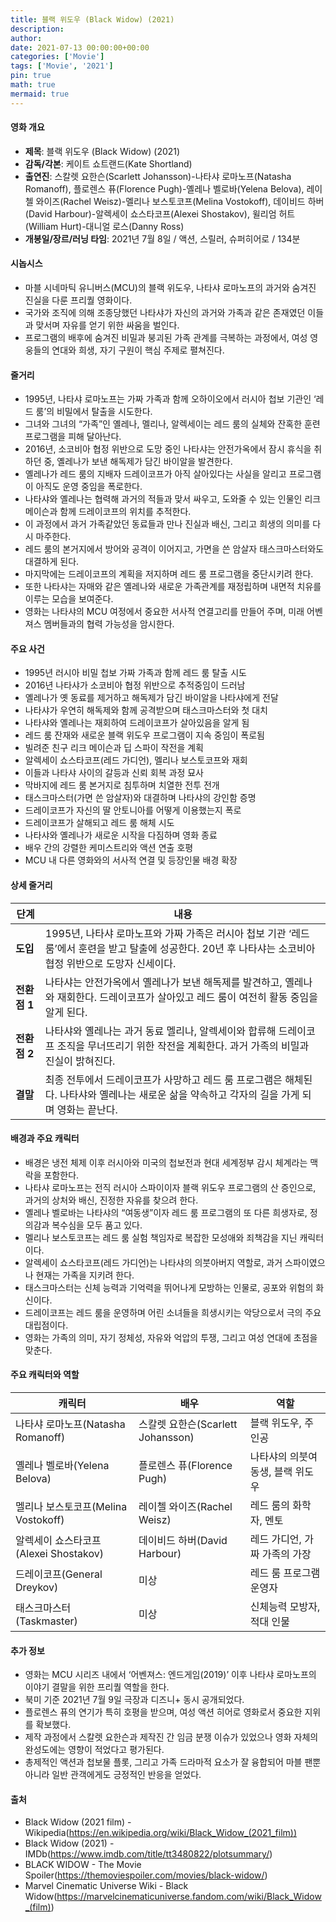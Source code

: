 ```yaml
---
title: 블랙 위도우 (Black Widow) (2021)
description: 
author: 
date: 2021-07-13 00:00:00+00:00
categories: ['Movie']
tags: ['Movie', '2021']
pin: true
math: true
mermaid: true
---
```

#### 영화 개요

- **제목**: 블랙 위도우 (Black Widow) (2021)  
- **감독/각본**: 케이트 쇼트랜드(Kate Shortland)  
- **출연진**: 스칼렛 요한슨(Scarlett Johansson)-나타샤 로마노프(Natasha Romanoff), 플로렌스 퓨(Florence Pugh)-옐레나 벨로바(Yelena Belova), 레이첼 와이즈(Rachel Weisz)-멜리나 보스토코프(Melina Vostokoff), 데이비드 하버(David Harbour)-알렉세이 쇼스타코프(Alexei Shostakov), 윌리엄 허트(William Hurt)-대니얼 로스(Danny Ross)  
- **개봉일/장르/러닝 타임**: 2021년 7월 8일 / 액션, 스릴러, 슈퍼히어로 / 134분  

#### 시놉시스

- 마블 시네마틱 유니버스(MCU)의 블랙 위도우, 나타샤 로마노프의 과거와 숨겨진 진실을 다룬 프리퀄 영화이다.  
- 국가와 조직에 의해 조종당했던 나타샤가 자신의 과거와 가족과 같은 존재였던 이들과 맞서며 자유를 얻기 위한 싸움을 벌인다.  
- 프로그램의 배후에 숨겨진 비밀과 붕괴된 가족 관계를 극복하는 과정에서, 여성 영웅들의 연대와 희생, 자기 구원이 핵심 주제로 펼쳐진다.  

#### 줄거리

- 1995년, 나타샤 로마노프는 가짜 가족과 함께 오하이오에서 러시아 첩보 기관인 ‘레드 룸’의 비밀에서 탈출을 시도한다.  
- 그녀와 그녀의 “가족”인 옐레나, 멜리나, 알렉세이는 레드 룸의 실체와 잔혹한 훈련 프로그램을 피해 달아난다.  
- 2016년, 소코비아 협정 위반으로 도망 중인 나타샤는 안전가옥에서 잠시 휴식을 취하던 중, 옐레나가 보낸 해독제가 담긴 바이알을 발견한다.  
- 옐레나가 레드 룸의 지배자 드레이코프가 아직 살아있다는 사실을 알리고 프로그램이 아직도 운영 중임을 폭로한다.  
- 나타샤와 옐레나는 협력해 과거의 적들과 맞서 싸우고, 도와줄 수 있는 인물인 리크 메이슨과 함께 드레이코프의 위치를 추적한다.  
- 이 과정에서 과거 가족같았던 동료들과 만나 진실과 배신, 그리고 희생의 의미를 다시 마주한다.  
- 레드 룸의 본거지에서 방어와 공격이 이어지고, 가면을 쓴 암살자 태스크마스터와도 대결하게 된다.  
- 마지막에는 드레이코프의 계획을 저지하며 레드 룸 프로그램을 중단시키려 한다.  
- 또한 나타샤는 자매와 같은 옐레나와 새로운 가족관계를 재정립하며 내면적 치유를 이루는 모습을 보여준다.  
- 영화는 나타샤의 MCU 여정에서 중요한 서사적 연결고리를 만들어 주며, 미래 어벤져스 멤버들과의 협력 가능성을 암시한다.  

#### 주요 사건

- 1995년 러시아 비밀 첩보 가짜 가족과 함께 레드 룸 탈출 시도  
- 2016년 나타샤가 소코비아 협정 위반으로 추적중임이 드러남  
- 옐레나가 옛 동료를 제거하고 해독제가 담긴 바이알을 나타샤에게 전달  
- 나타샤가 우연히 해독제와 함께 공격받으며 태스크마스터와 첫 대치  
- 나타샤와 옐레나는 재회하여 드레이코프가 살아있음을 알게 됨  
- 레드 룸 잔재와 새로운 블랙 위도우 프로그램이 지속 중임이 폭로됨  
- 빌려준 친구 리크 메이슨과 딥 스파이 작전을 계획  
- 알렉세이 쇼스타코프(레드 가디언), 멜리나 보스토코프와 재회  
- 이들과 나타샤 사이의 갈등과 신뢰 회복 과정 묘사  
- 막바지에 레드 룸 본거지로 침투하며 치열한 전투 전개  
- 태스크마스터(가면 쓴 암살자)와 대결하며 나타샤의 강인함 증명  
- 드레이코프가 자신의 딸 안토니아를 어떻게 이용했는지 폭로  
- 드레이코프가 살해되고 레드 룸 해체 시도  
- 나타샤와 옐레나가 새로운 시작을 다짐하며 영화 종료  
- 배우 간의 강렬한 케미스트리와 액션 연출 호평  
- MCU 내 다른 영화와의 서사적 연결 및 등장인물 배경 확장  

#### 상세 줄거리

| **단계**   | **내용** |
|------------|----------|
| **도입**  | 1995년, 나타샤 로마노프와 가짜 가족은 러시아 첩보 기관 ‘레드 룸’에서 훈련을 받고 탈출에 성공한다. 20년 후 나타샤는 소코비아 협정 위반으로 도망자 신세이다. |
| **전환점 1** | 나타샤는 안전가옥에서 옐레나가 보낸 해독제를 발견하고, 옐레나와 재회한다. 드레이코프가 살아있고 레드 룸이 여전히 활동 중임을 알게 된다. |
| **전환점 2** | 나타샤와 옐레나는 과거 동료 멜리나, 알렉세이와 합류해 드레이코프 조직을 무너뜨리기 위한 작전을 계획한다. 과거 가족의 비밀과 진실이 밝혀진다. |
| **결말**  | 최종 전투에서 드레이코프가 사망하고 레드 룸 프로그램은 해체된다. 나타샤와 옐레나는 새로운 삶을 약속하고 각자의 길을 가게 되며 영화는 끝난다. |

#### 배경과 주요 캐릭터

- 배경은 냉전 체제 이후 러시아와 미국의 첩보전과 현대 세계정부 감시 체계라는 맥락을 포함한다.  
- 나타샤 로마노프는 전직 러시아 스파이이자 블랙 위도우 프로그램의 산 증인으로, 과거의 상처와 배신, 진정한 자유를 찾으려 한다.  
- 옐레나 벨로바는 나타샤의 “여동생”이자 레드 룸 프로그램의 또 다른 희생자로, 정의감과 복수심을 모두 품고 있다.  
- 멜리나 보스토코프는 레드 룸 실험 책임자로 복잡한 모성애와 죄책감을 지닌 캐릭터이다.  
- 알렉세이 쇼스타코프(레드 가디언)는 나타샤의 의붓아버지 역할로, 과거 스파이였으나 현재는 가족을 지키려 한다.  
- 태스크마스터는 신체 능력과 기억력을 뛰어나게 모방하는 인물로, 공포와 위험의 화신이다.  
- 드레이코프는 레드 룸을 운영하며 어린 소녀들을 희생시키는 악당으로서 극의 주요 대립점이다.  
- 영화는 가족의 의미, 자기 정체성, 자유와 억압의 투쟁, 그리고 여성 연대에 초점을 맞춘다.  

#### 주요 캐릭터와 역할

| **캐릭터**    | **배우**             | **역할**                         |
|---------------|----------------------|--------------------------------|
| 나타샤 로마노프(Natasha Romanoff) | 스칼렛 요한슨(Scarlett Johansson) | 블랙 위도우, 주인공               |
| 옐레나 벨로바(Yelena Belova)       | 플로렌스 퓨(Florence Pugh)        | 나타샤의 의붓여동생, 블랙 위도우 |
| 멜리나 보스토코프(Melina Vostokoff) | 레이첼 와이즈(Rachel Weisz)         | 레드 룸의 화학자, 멘토             |
| 알렉세이 쇼스타코프(Alexei Shostakov) | 데이비드 하버(David Harbour)       | 레드 가디언, 가짜 가족의 가장       |
| 드레이코프(General Dreykov)       | 미상                             | 레드 룸 프로그램 운영자             |
| 태스크마스터(Taskmaster)           | 미상                             | 신체능력 모방자, 적대 인물          |

#### 추가 정보

- 영화는 MCU 시리즈 내에서 ‘어벤져스: 엔드게임(2019)’ 이후 나타샤 로마노프의 이야기 결말을 위한 프리퀄 역할을 한다.  
- 북미 기준 2021년 7월 9일 극장과 디즈니+ 동시 공개되었다.  
- 플로렌스 퓨의 연기가 특히 호평을 받으며, 여성 액션 히어로 영화로서 중요한 지위를 확보했다.  
- 제작 과정에서 스칼렛 요한슨과 제작진 간 임금 분쟁 이슈가 있었으나 영화 자체의 완성도에는 영향이 적었다고 평가된다.  
- 총제적인 액션과 첩보물 플롯, 그리고 가족 드라마적 요소가 잘 융합되어 마블 팬뿐 아니라 일반 관객에게도 긍정적인 반응을 얻었다.  

#### 출처

- Black Widow (2021 film) - Wikipedia(https://en.wikipedia.org/wiki/Black_Widow_(2021_film))  
- Black Widow (2021) - IMDb(https://www.imdb.com/title/tt3480822/plotsummary/)  
- BLACK WIDOW - The Movie Spoiler(https://themoviespoiler.com/movies/black-widow/)  
- Marvel Cinematic Universe Wiki - Black Widow(https://marvelcinematicuniverse.fandom.com/wiki/Black_Widow_(film))

